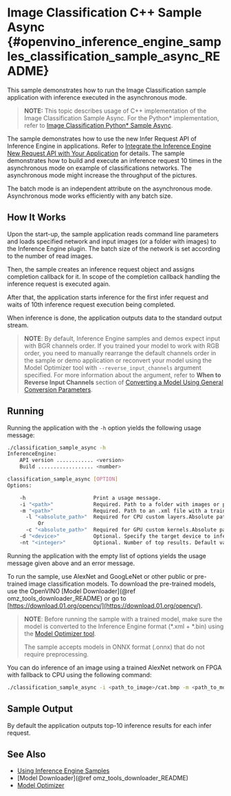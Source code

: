 # Image Classification C++ Sample Async {#openvino_inference_engine_samples_classification_sample_async_README}

This sample demonstrates how to run the Image Classification sample application with inference executed in the asynchronous mode.

> **NOTE:** This topic describes usage of C++ implementation of the Image Classification Sample Async. For the Python* implementation, refer to [Image Classification Python* Sample Async](../../ie_bridges/python/sample/classification_sample_async/README.md).

The sample demonstrates how to use the new Infer Request API of Inference Engine in applications.
Refer to [Integrate the Inference Engine New Request API with Your Application](../../../docs/IE_DG/Integrate_with_customer_application_new_API.md) for details.
The sample demonstrates how to build and execute an inference request 10 times in the asynchronous mode on example of classifications networks.
The asynchronous mode might increase the throughput of the pictures.

The batch mode is an independent attribute on the asynchronous mode. Asynchronous mode works efficiently with any batch size.

## How It Works

Upon the start-up, the sample application reads command line parameters and loads specified network and input images (or a
folder with images) to the Inference Engine plugin. The batch size of the network is set according to the number of read images.

Then, the sample creates an inference request object and assigns completion callback for it. In scope of the completion callback
handling the inference request is executed again.

After that, the application starts inference for the first infer request and waits of 10th inference request execution being completed.

When inference is done, the application outputs data to the standard output stream.

> **NOTE**: By default, Inference Engine samples and demos expect input with BGR channels order. If you trained your model to work with RGB order, you need to manually rearrange the default channels order in the sample or demo application or reconvert your model using the Model Optimizer tool with `--reverse_input_channels` argument specified. For more information about the argument, refer to **When to Reverse Input Channels** section of [Converting a Model Using General Conversion Parameters](../../../docs/MO_DG/prepare_model/convert_model/Converting_Model_General.md).

## Running

Running the application with the `-h` option yields the following usage message:
```sh
./classification_sample_async -h
InferenceEngine:
    API version ............ <version>
    Build .................. <number>

classification_sample_async [OPTION]
Options:

    -h                      Print a usage message.
    -i "<path>"             Required. Path to a folder with images or path to an image files: a .ubyte file for LeNetand a .bmp file for the other networks.
    -m "<path>"             Required. Path to an .xml file with a trained model.
      -l "<absolute_path>"  Required for CPU custom layers.Absolute path to a shared library with the kernels implementation
          Or
      -c "<absolute_path>"  Required for GPU custom kernels.Absolute path to the .xml file with kernels description
    -d "<device>"           Optional. Specify the target device to infer on (the list of available devices is shown below). Default value is CPU. Sample will look for a suitable plugin for device specified.
    -nt "<integer>"         Optional. Number of top results. Default value is 10.
```

Running the application with the empty list of options yields the usage message given above and an error message.

To run the sample, use AlexNet and GoogLeNet or other public or pre-trained image classification models. To download the pre-trained models, use the OpenVINO [Model Downloader](@ref omz_tools_downloader_README) or go to [https://download.01.org/opencv/](https://download.01.org/opencv/).

> **NOTE**: Before running the sample with a trained model, make sure the model is converted to the Inference Engine format (\*.xml + \*.bin) using the [Model Optimizer tool](../../../docs/MO_DG/Deep_Learning_Model_Optimizer_DevGuide.md).
> 
> The sample accepts models in ONNX format (.onnx) that do not require preprocessing.

You can do inference of an image using a trained AlexNet network on FPGA with fallback to CPU using the following command:
```sh
./classification_sample_async -i <path_to_image>/cat.bmp -m <path_to_model>/alexnet_fp32.xml -nt 5 -d HETERO:FPGA,CPU
```

## Sample Output

By default the application outputs top-10 inference results for each infer request.

## See Also
* [Using Inference Engine Samples](../../../docs/IE_DG/Samples_Overview.md)
* [Model Downloader](@ref omz_tools_downloader_README)
* [Model Optimizer](../../../docs/MO_DG/Deep_Learning_Model_Optimizer_DevGuide.md)
